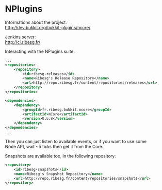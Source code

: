NPlugins
=====
Informations about the project:  
	http://dev.bukkit.org/bukkit-plugins/ncore/

Jenkins server:  
	http://ci.ribesg.fr/

Interacting with the NPlugins suite:
```xml
...
<repositories>
	<repository>
		<id>ribesg-releases</id>
		<name>Ribesg's Release Repository</name>
		<url>http://repo.ribesg.fr/content/repositories/releases</url>
	</repository>
</repositories>

<dependencies>
	<dependency>
		<groupId>fr.ribesg.bukkit.ncore</groupId>
		<artifactId>NCore</artifactId>
		<version>0.6.8</version>
	</dependency>
</dependencies>
...
```
Then you can just listen to available events, or if you want to use some Node API, wait ~5 ticks then get it from the Core.

Snapshots are available too, in the following repository:
```xml
<repository>
	<id>ribesg-snapshots</id>
	<name>Ribesg's Snapshot Repository</name>
	<url>http://repo.ribesg.fr/content/repositories/snapshots</url>
</repository>
```